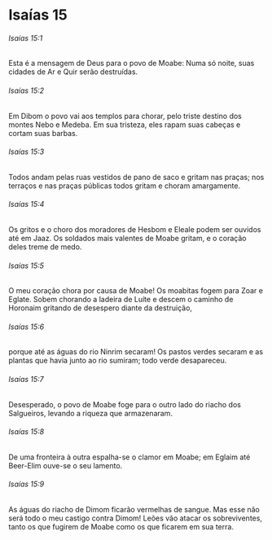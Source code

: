 # Isaías 15

###### Isaías 15:1

Esta é a mensagem de Deus para o povo de Moabe: Numa só noite, suas cidades de Ar e Quir serão destruídas.

###### Isaías 15:2

Em Dibom o povo vai aos templos para chorar, pelo triste destino dos montes Nebo e Medeba. Em sua tristeza, eles rapam suas cabeças e cortam suas barbas.

###### Isaías 15:3

Todos andam pelas ruas vestidos de pano de saco e gritam nas praças; nos terraços e nas praças públicas todos gritam e choram amargamente.

###### Isaías 15:4

Os gritos e o choro dos moradores de Hesbom e Eleale podem ser ouvidos até em Jaaz. Os soldados mais valentes de Moabe gritam, e o coração deles treme de medo.

###### Isaías 15:5

O meu coração chora por causa de Moabe! Os moabitas fogem para Zoar e Eglate. Sobem chorando a ladeira de Luíte e descem o caminho de Horonaim gritando de desespero diante da destruição,

###### Isaías 15:6

porque até as águas do rio Ninrim secaram! Os pastos verdes secaram e as plantas que havia junto ao rio sumiram; todo verde desapareceu.

###### Isaías 15:7

Desesperado, o povo de Moabe foge para o outro lado do riacho dos Salgueiros, levando a riqueza que armazenaram.

###### Isaías 15:8

De uma fronteira à outra espalha-se o clamor em Moabe; em Eglaim até Beer-Elim ouve-se o seu lamento.

###### Isaías 15:9

As águas do riacho de Dimom ficarão vermelhas de sangue. Mas esse não será todo o meu castigo contra Dimom! Leões vão atacar os sobreviventes, tanto os que fugirem de Moabe como os que ficarem em sua terra.

